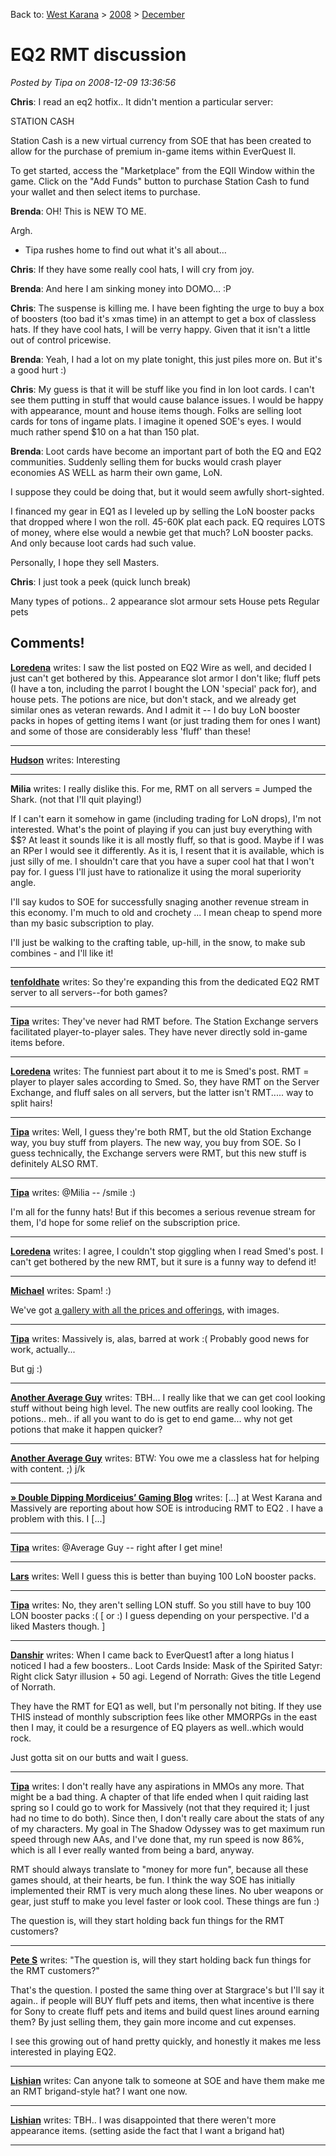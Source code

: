 Back to: [West Karana](/posts/westkarana.md) > [2008](/posts/2008/westkarana.md) > [December](./westkarana.md)
# EQ2 RMT discussion

*Posted by Tipa on 2008-12-09 13:36:56*

**Chris**: I read an eq2 hotfix.. It didn't mention a particular server:

STATION CASH

Station Cash is a new virtual currency from SOE that has been created to allow for the purchase of premium in-game items within EverQuest II.

To get started, access the "Marketplace" from the EQII Window within the game. Click on the "Add Funds" button to purchase Station Cash to fund your wallet and then select items to purchase.

**Brenda**: OH! This is NEW TO ME.

Argh.

* Tipa rushes home to find out what it's all about…

**Chris**: If they have some really cool hats, I will cry from joy.

**Brenda**: And here I am sinking money into DOMO… :P

**Chris**: The suspense is killing me. I have been fighting the urge to buy a box of boosters (too bad it's xmas time) in an attempt to get a box of classless hats. If they have cool hats, I will be verry happy. Given that it isn't a little out of control pricewise.

**Brenda**: Yeah, I had a lot on my plate tonight, this just piles more on. But it's a good hurt :)

**Chris**: My guess is that it will be stuff like you find in lon loot cards. I can't see them putting in stuff that would cause balance issues. I would be happy with appearance, mount and house items though. Folks are selling loot cards for tons of ingame plats. I imagine it opened SOE's eyes. I would much rather spend $10 on a hat than 150 plat.

**Brenda**: Loot cards have become an important part of both the EQ and EQ2 communities. Suddenly selling them for bucks would crash player economies AS WELL as harm their own game, LoN.

I suppose they could be doing that, but it would seem awfully short-sighted.

I financed my gear in EQ1 as I leveled up by selling the LoN booster packs that dropped where I won the roll. 45-60K plat each pack. EQ requires LOTS of money, where else would a newbie get that much? LoN booster packs. And only because loot cards had such value.

Personally, I hope they sell Masters.

**Chris**: I just took a peek (quick lunch break)

Many types of potions..
2 appearance slot armour sets
House pets
Regular pets

## Comments!

**[Loredena](http://gnomedepot.net)** writes: I saw the list posted on EQ2 Wire as well, and decided I just can't get bothered by this. Appearance slot armor I don't like; fluff pets (I have a ton, including the parrot I bought the LON 'special' pack for), and house pets. The potions are nice, but don't stack, and we already get similar ones as veteran rewards. And I admit it -- I do buy LoN booster packs in hopes of getting items I want (or just trading them for ones I want) and some of those are considerably less 'fluff' than these!

---

**[Hudson](http://hudshideout.com/blog/)** writes: Interesting

---

**Milia** writes: I really dislike this. For me, RMT on all servers = Jumped the Shark. (not that I'll quit playing!)

If I can't earn it somehow in game (including trading for LoN drops), I'm not interested. What's the point of playing if you can just buy everything with $$? At least it sounds like it is all mostly fluff, so that is good. Maybe if I was an RPer I would see it differently. As it is, I resent that it is available, which is just silly of me. I shouldn't care that you have a super cool hat that I won't pay for. I guess I'll just have to rationalize it using the moral superiority angle. 

I'll say kudos to SOE for successfully snaging another revenue stream in this economy. I'm much to old and crochety ... I mean cheap to spend more than my basic subscription to play. 

I'll just be walking to the crafting table, up-hill, in the snow, to make sub combines - and I'll like it!

---

**[tenfoldhate](http://tenfoldhate.com)** writes: So they're expanding this from the dedicated EQ2 RMT server to all servers--for both games?

---

**[Tipa](https://chasingdings.com)** writes: They've never had RMT before. The Station Exchange servers facilitated player-to-player sales. They have never directly sold in-game items before.

---

**[Loredena](http://gnomedepot.net)** writes: The funniest part about it to me is Smed's post. RMT = player to player sales according to Smed. So, they have RMT on the Server Exchange, and fluff sales on all servers, but the latter isn't RMT..... way to split hairs!

---

**[Tipa](https://chasingdings.com)** writes: Well, I guess they're both RMT, but the old Station Exchange way, you buy stuff from players. The new way, you buy from SOE. So I guess technically, the Exchange servers were RMT, but this new stuff is definitely ALSO RMT.

---

**[Tipa](https://chasingdings.com)** writes: @Milia -- /smile :)

I'm all for the funny hats! But if this becomes a serious revenue stream for them, I'd hope for some relief on the subscription price.

---

**[Loredena](http://gnomedepot.net)** writes: I agree, I couldn't stop giggling when I read Smed's post. I can't get bothered by the new RMT, but it sure is a funny way to defend it!

---

**[Michael](http://www.mmognation.com)** writes: Spam! :)

We've got [a gallery with all the prices and offerings](http://www.massively.com/2008/12/09/station-cash-now-available-in-eq-and-eqii/), with images.

---

**[Tipa](https://chasingdings.com)** writes: Massively is, alas, barred at work :( Probably good news for work, actually...

But gj :)

---

**[Another Average Guy](http://anotheraverageguy.wordpress.com)** writes: TBH... I really like that we can get cool looking stuff without being high level. The new outfits are really cool looking. The potions.. meh.. if all you want to do is get to end game... why not get potions that make it happen quicker?

---

**[Another Average Guy](http://anotheraverageguy.wordpress.com)** writes: BTW: You owe me a classless hat for helping with content. ;) j/k

---

**[&raquo; Double Dipping Mordiceius&#8217; Gaming Blog](http://mordiceius.com/2008/12/09/double-dipping/)** writes: [...] at West Karana and Massively are reporting about how SOE is introducing RMT to EQ2 . I have a problem with this. I [...]

---

**[Tipa](https://chasingdings.com)** writes: @Average Guy -- right after I get mine!

---

**[Lars](http://mmomentofzen.blogspot.com/)** writes: Well I guess this is better than buying 100 LoN booster packs.

---

**[Tipa](https://chasingdings.com)** writes: No, they aren't selling LON stuff. So you still have to buy 100 LON booster packs :( [ or :) I guess depending on your perspective. I'd a liked Masters though. ]

---

**[Danshir](http://themmoexperience.blogspot.com)** writes: When I came back to EverQuest1 after a long hiatus I noticed I had a few boosters..
Loot Cards Inside: Mask of the Spirited Satyr: Right click Satyr illusion + 50 agi. Legend of Norrath: Gives the title Legend of Norrath.

They have the RMT for EQ1 as well, but I'm personally not biting. If they use THIS instead of monthly subscription fees like other MMORPGs in the east then I may, it could be a resurgence of EQ players as well..which would rock.

Just gotta sit on our butts and wait I guess.

---

**[Tipa](https://chasingdings.com)** writes: I don't really have any aspirations in MMOs any more. That might be a bad thing. A chapter of that life ended when I quit raiding last spring so I could go to work for Massively (not that they required it; I just had no time to do both). Since then, I don't really care about the stats of any of my characters. My goal in The Shadow Odyssey was to get maximum run speed through new AAs, and I've done that, my run speed is now 86%, which is all I ever really wanted from being a bard, anyway.

RMT should always translate to "money for more fun", because all these games should, at their hearts, be fun. I think the way SOE has initially implemented their RMT is very much along these lines. No uber weapons or gear, just stuff to make you level faster or look cool. These things are fun :)

The question is, will they start holding back fun things for the RMT customers?

---

**[Pete S](http://dragonchasers.com)** writes: "The question is, will they start holding back fun things for the RMT customers?"

That's the question. I posted the same thing over at Stargrace's but I'll say it again.. if people will BUY fluff pets and items, then what incentive is there for Sony to create fluff pets and items and build quest lines around earning them? By just selling them, they gain more income and cut expenses. 

I see this growing out of hand pretty quickly, and honestly it makes me less interested in playing EQ2.

---

**[Lishian](http://lishian.wordpress.com)** writes: Can anyone talk to someone at SOE and have them make me an RMT brigand-style hat? I want one now.

---

**[Lishian](http://lishian.wordpress.com)** writes: TBH.. I was disappointed that there weren't more appearance items. (setting aside the fact that I want a brigand hat)

---

